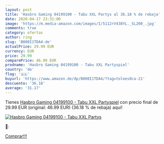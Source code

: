 ```yaml
---
layout: post
title: 'Hasbro Gaming 04199100 - Tabu XXL Partys al 36.18 % de rebaja'
date: 2020-04-17 23:31:00
image: 'https://m.media-amazon.com/images/I/5112rV438YL._SL200_.jpg'
comments: true
category: ofertas
author: ring
slug: 'B000I1TDA4-de'
actualPrice: 29.99 EUR
currency: EUR
price: 29.99
comparePrice: 46.99 EUR
prodname: 'Hasbro Gaming 04199100 - Tabu XXL Partyspiel'
country: 'de'
flag: '🇩🇪'
buyurl: 'https://www.amazon.de/dp/B000I1TDA4/?tag=tolees0ca-21'
descuento: '36.18'
average: '31.17'
---
```


Tienes [Hasbro Gaming 04199100 - Tabu XXL Partyspiel](https://www.amazon.de/dp/B000I1TDA4/?tag=tolees0ca-21) con precio final de  29.99 EUR (original: 46.99 EUR) (36.18 %  de rebaja) aqui!

[![Hasbro Gaming 04199100 - Tabu XXL Partys](https://m.media-amazon.com/images/I/5112rV438YL._SL200_.jpg)](https://www.amazon.de/dp/B000I1TDA4/?tag=tolees0ca-21)

🔎:


[Comprar!!!](https://www.amazon.de/dp/B000I1TDA4/?tag=tolees0ca-21)
